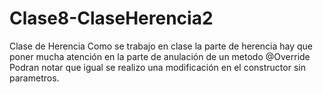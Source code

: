 # Clase8-ClaseHerencia2
Clase de Herencia 
Como se trabajo en clase la parte de herencia hay que poner mucha atención en la parte de anulación de un metodo @Override
Podran notar que igual se realizo una modificación en el constructor sin parametros.
